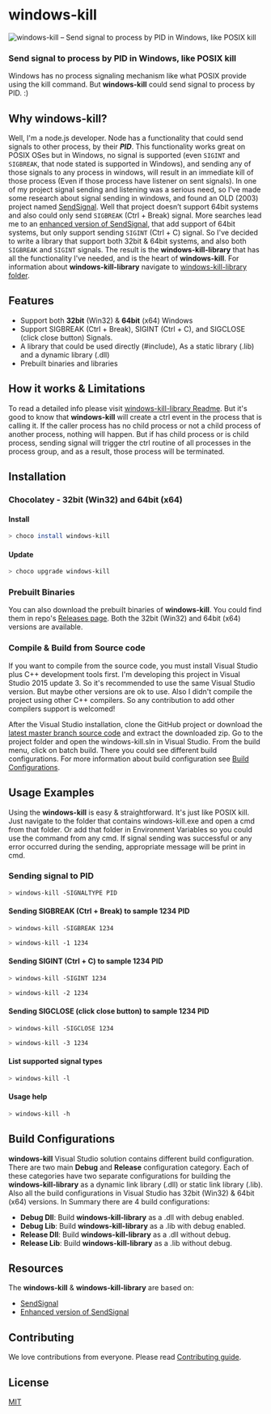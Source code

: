 # windows-kill
![windows-kill – Send signal to process by PID in Windows, like POSIX kill](windows-kill/resources/windows-kill-big-banner.png?raw=true "windows-kill – Send signal to process by PID in Windows, like POSIX kill")

### Send signal to process by PID in Windows, like POSIX kill

Windows has no process signaling mechanism like what POSIX provide using the kill command. But **windows-kill** could send signal to process by PID. :)

## Why windows-kill?
Well, I'm a node.js developer. Node has a functionality that could send signals to other process, by their ***PID***. This functionality works great on POSIX OSes but in Windows, no signal is supported (even ```SIGINT``` and ```SIGBREAK```, that node stated is supported in Windows), and sending any of those signals to any process in windows, will result in an immediate kill of those process (Even if those process have listener on sent signals). In one of my project signal sending and listening was a serious need, so I've made some research about signal sending in windows, and found an OLD (2003) project named [SendSignal](http://www.latenighthacking.com/projects/2003/sendSignal/). Well that project doesn’t support 64bit systems and also could only send ```SIGBREAK``` (Ctrl + Break) signal. More searches lead me to an [enhanced version of SendSignal](https://github.com/walware/statet/tree/master/de.walware.statet.r.console.core/cppSendSignal), that add support of 64bit systems, but only support sending ```SIGINT``` (Ctrl + C) signal. So I've decided to write a library that support both 32bit & 64bit systems, and also both ```SIGBREAK``` and ```SIGINT``` signals. The result is the **windows-kill-library** that has all the functionality I've needed, and is the heart of **windows-kill**. For information about **windows-kill-library** navigate to [windows-kill-library folder](https://github.com/alirdn/windows-kill/tree/master/windows-kill-library).


## Features
- Support both **32bit** (Win32) & **64bit** (x64) Windows
- Support SIGBREAK (Ctrl + Break), SIGINT (Ctrl + C), and SIGCLOSE (click close button) Signals.
- A library that could be used directly (#include), As a static library (.lib) and a dynamic library (.dll)
- Prebuilt binaries and libraries

## How it works & Limitations
To read a detailed info please visit [windows-kill-library Readme](https://github.com/alirdn/windows-kill/tree/master/windows-kill-library#how-it-works). But it's good to know that **windows-kill** will create a ctrl event in the process that is calling it. If the caller process has no child process or not a child process of another process, nothing will happen. But if has child process or is child process, sending signal will trigger the ctrl routine of all processes in the process group, and as a result, those process will be terminated.

## Installation
### Chocolatey - 32bit (Win32) and 64bit (x64)
#### Install
```bash
> choco install windows-kill
```

#### Update
```bash
> choco upgrade windows-kill
```

### Prebuilt Binaries
You can also download the prebuilt binaries of **windows-kill**. You could find them in repo's [Releases page](https://github.com/alirdn/windows-kill/releases).
Both the 32bit (Win32) and 64bit (x64) versions are available.

### Compile & Build from Source code
If you want to compile from the source code, you must install Visual Studio plus C++ development tools first. I'm developing this project in Visual Studio 2015 update 3. So it's recommended to use the same Visual Studio version. But maybe other versions are ok to use. Also I didn't compile the project using other C++ compilers. So any contribution to add other compilers support is welcomed!

After the Visual Studio installation, clone the GitHub project or download the [latest master branch source code](https://github.com/alirdn/windows-kill/archive/master.zip) and extract the downloaded zip.
Go to the project folder and open the windows-kill.sln in Visual Studio. From the build menu, click on batch build. There you could see different build configurations. For more information about build configuration see [Build Configurations](#build-configurations).

## Usage Examples
Using the **windows-kill** is easy & straightforward. It's just like POSIX kill. Just navigate to the folder that contains windows-kill.exe and open a cmd from that folder. Or add that folder in Environment Variables so you could use the command from any cmd.
If signal sending was successful or any error occurred during the sending, appropriate message will be print in cmd.

### Sending signal to PID
```bash
> windows-kill -SIGNALTYPE PID
```

#### Sending SIGBREAK (Ctrl + Break) to sample 1234 PID
```bash
> windows-kill -SIGBREAK 1234
```
```bash
> windows-kill -1 1234
```

#### Sending SIGINT (Ctrl + C) to sample 1234 PID
```bash
> windows-kill -SIGINT 1234
```
```bash
> windows-kill -2 1234
```

#### Sending SIGCLOSE (click close button) to sample 1234 PID
```bash
> windows-kill -SIGCLOSE 1234
```
```bash
> windows-kill -3 1234
```

#### List supported signal types
```bash
> windows-kill -l
```

#### Usage help
```bash
> windows-kill -h
```

## Build Configurations
**windows-kill** Visual Studio solution contains different build configuration. There are two main **Debug** and **Release** configuration category. Each of these categories have two separate configurations for building the **windows-kill-library** as a dynamic link library (.dll) or static link library (.lib). Also all the build configurations in Visual Studio has 32bit (Win32) & 64bit (x64) versions. In Summary there are 4 build configurations:
- **Debug Dll**: Build **windows-kill-library** as a .dll with debug enabled.
- **Debug Lib**: Build **windows-kill-library** as a .lib with debug enabled.
- **Release Dll**: Build **windows-kill-library** as a .dll without debug.
- **Release Lib**: Build **windows-kill-library** as a .lib without debug.

## Resources
The **windows-kill** & **windows-kill-library** are based on:
- [SendSignal](http://www.latenighthacking.com/projects/2003/sendSignal/)
- [Enhanced version of SendSignal](https://github.com/walware/statet/tree/master/de.walware.statet.r.console.core/cppSendSignal)

## Contributing
We love contributions from everyone. Please read [Contributing guide](https://github.com/alirdn/windows-kill/blob/master/CONTRIBUTING.md).

## License
[MIT](https://github.com/alirdn/windows-kill/blob/master/LICENSE)
